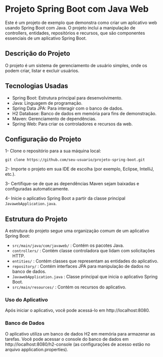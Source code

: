 # Projeto Spring Boot com Java Web

Este é um projeto de exemplo que demonstra como criar um aplicativo web usando Spring Boot com Java. O projeto inclui a manipulação de controllers, entidades, repositórios e recursos, que são componentes essenciais de um aplicativo Spring Boot.

## Descrição do Projeto
O projeto é um sistema de gerenciamento de usuário simples, onde os podem criar, listar e excluir usuários.

## Tecnologias Usadas
- Spring Boot: Estrutura principal para desenvolvimento.
- Java: Linguagem de programação.
- Spring Data JPA: Para interagir com o banco de dados.
- H2 Database: Banco de dados em memória para fins de demonstração.
- Maven: Gerenciamento de dependências.
- Spring Web: Para criar os controladores e recursos da web.

## Configuração do Projeto
1- Clone o repositório para a sua máquina local:

```git clone https://github.com/seu-usuario/projeto-spring-boot.git```

2- Importe o projeto em sua IDE de escolha (por exemplo, Eclipse, IntelliJ, etc.).

3- Certifique-se de que as dependências Maven sejam baixadas e configuradas automaticamente.

4- Inicie o aplicativo Spring Boot a partir da classe principal `JavawebApplication.java`.

## Estrutura do Projeto
A estrutura do projeto segue uma organização comum de um aplicativo Spring Boot:

- `src/main/java/com/javaweb/` : Contém os pacotes Java.
- `controllers/` : Contém classe controladora que lidam com solicitações HTTP.
- `entities/` : Contém classes que representam as entidades do aplicativo.
- `repository/` : Contém interfaces JPA para manipulação de dados no banco de dados.
- `JavawebApplication.java` : Classe principal que inicia o aplicativo Spring Boot.
- `src/main/resources/` : Contém os recursos do aplicativo.

### Uso do Aplicativo
Após iniciar o aplicativo, você pode acessá-lo em http://localhost:8080.

### Banco de Dados
O aplicativo utiliza um banco de dados H2 em memória para armazenar as tarefas. Você pode acessar o console do banco de dados em http://localhost:8080/h2-console (as configurações de acesso estão no arquivo application.properties).
